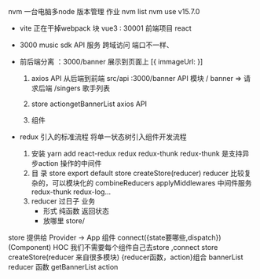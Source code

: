 nvm 一台电脑多node 版本管理  作业
nvm list
nvm use v15.7.0

- vite 正在干掉webpack
  块  vue3
  : 30001  前端项目 react
- 3000 music sdk API 服务
  跨域访问  端口不一样、
 - 前后端分离
    ：3000/banner  展示到页面上
    [{
        immageUrl:
    }]
    1. axios  API 从后端到前端 src/api :3000/banner
       API 模块 / banner  =>  请求后端
       /singers 歌手列表
    2. store  actiongetBannerList
       axios  API 

    3. 组件  

- redux 引入的标准流程
   将单一状态树引入组件开发流程
  1. 安装
     yarn add react-redux redux redux-thunk
     redux-thunk 是支持异步action 操作的中间件
  2. 目  录  store
      export default store
      createStore(reducer)
      reducer 比较复杂的，可以模块化的 combineReducers
      applyMiddlewares 中间件服务   redux-thunk   redux-log...
   3. reducer 过日子  业务
      - 形式  纯函数 返回状态
      - 放哪里  store/
  
 store 提供给 Provider    -> App 组件
 connect({state要哪些,dispatch})(Component) HOC 
 我们不需要每个组件自己去store ,connect
store  createStore(reducer  来自很多模块)
{reducer函数，action}组合
bannerList reducer 函数  getBannerList action